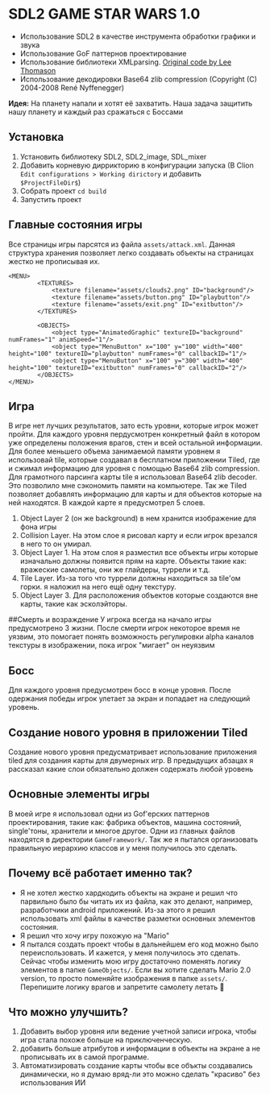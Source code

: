 # SDL2 GAME STAR WARS 1.0

- Использование SDL2 в качестве инструмента обработки графики и звука
- Использование GoF паттернов проектирование
- Использование библиотеки XMLparsing. [Original code by Lee Thomason](www.grinninglizard.com)
- Использование декодировки Base64 zlib compression (Copyright (C) 2004-2008 René Nyffenegger)


**Идея:**
На планету напали и хотят её захватить. Наша задача защитить нашу планету и каждый раз сражаться с Боссами

## Установка
1. Установить библиотеку SDL2, SDL2_image, SDL_mixer
2. Добавить корневую диррикторию в конфигурации запуска (В Clion `Edit configurations > Working dirictory` и добавить `$ProjectFileDir$`)
3. Собрать проект `cd build`
4. Запустить проект

## Главные состояния игры
Все страницы игры парсятся из файла `assets/attack.xml`. 
Данная структура хранения позволяет легко создавать объекты на страницах жестко не прописывая их.
```
<MENU>
        <TEXTURES>
            <texture filename="assets/clouds2.png" ID="background"/>
            <texture filename="assets/button.png" ID="playbutton"/>
            <texture filename="assets/exit.png" ID="exitbutton"/>
        </TEXTURES>

        <OBJECTS>
            <object type="AnimatedGraphic" textureID="background" numFrames="1" animSpeed="1"/>
            <object type="MenuButton" x="100" y="100" width="400" height="100" textureID="playbutton" numFrames="0" callbackID="1"/>
            <object type="MenuButton" x="100" y="300" width="400" height="100" textureID="exitbutton" numFrames="0" callbackID="2"/>
        </OBJECTS>
</MENU>
```

## Игра
В игре нет лучших результатов, зато есть уровни, которые игрок может пройти. 
Для каждого уровня пердусмотрен конкретный файл в котором уже определены положения врагов, стен и всей остальной информации.
Для более меньшего объема занимаемой памяти уровнем я использовай tile, которые создавал в бесплатном приложении Tiled, где и сжимал информацию для уровня с помощью Base64 zlib compression.
Для грамотного парсинга карты tile я использовал Base64 zlib decoder. Это позволило мне сэкономить памяти на компьютере.
Так же Tiled позволяет добавлять информацию для карты и для объектов которые на ней находятся. В каждой карте я предусмотрел 5 слоев.

1. Object Layer 2 (он же background) в нем хранится изображение для фона игры
2. Collision Layer. На этом слое я рисовал карту и если игрок врезался в него то он умирал.
3. Object Layer 1. На этом слоя я разместил все объекты игры которые изначально должны появится прям на карте. Объекты такие как: вражеские самолеты, они же глайдеры, туррели и т.д.
4. Tile Layer. Из-за того что туррели должны находиться за tile'ом горки. я наложил на него ещё одну текстуру.
5. Object Layer 3. Для расположения объектов которые создаются вне карты, такие как эсколэйторы.

##Смерть и возраждение
У игрока всегда на начало игры предусмотрено 3 жизни. 
После смерти игрок некоторое время не уязвим, это помогает понять возможность регулировки
alpha каналов текстуры в изображении, пока игрок "мигает" он неуязвим

## Босс
Для каждого уровня предусмотрен босс в конце уровня. После одержания победы игрок улетает за экран
и попадает на следующий уровень.

## Создание нового уровня в приложении Tiled
Создание нового уровня предусматривает использование приложения tiled для создания карты для двумерных игр.
В предыдущих абзацах я рассказал какие слои обязательно должен содержать любой уровень

## Основные элементы игры
В моей игре я использовал одни из Gof'ерских паттернов проектирования, такие как: фабрика объектов, машина состояний, single'тоны, хранители и многое другое.
Одни из главных файлов находятся в директории `GameFramework/`.
Так же я пытался организовать правильную иерархию классов и у меня получилось это сделать. 

## Почему всё работает именно так?
- Я не хотел жестко хардкодить объекты на экране и решил что парвильно было бы читать их из файла, как это делают, например, разработчики android приложений.
Из-за этого я решил использовать xml файлы в качестве разметки основных элементов состояния. 
- Я решил что хочу игру похожую на "Mario"
- Я пытался создать проект чтобы в дальнейшем его код можно было переиспользовать. 
И кажется, у меня получилось это сделать. 
Сейчас чтобы изменить мою игру достаточно поменять логику элементов в папке `GameObjects/`.
Если вы хотите сделать Mario 2.0 version, то просто поменяйте изображения в папке `assets/`.
Перепишите логику врагов и запретите самолету летать 🤗

## Что можно улучшить?
1. Добавить выбор уровня или ведение учетной записи игрока, чтобы игра стала похоже больше на приключенческую.
2. добавить больше атрибутов и информации в объекты на экране а не прописывать их в самой программе.
3. Автоматизировать создание карты чтобы все объкты создавались динамически, но я думаю вряд-ли это можно сделать "красиво" без использования ИИ
